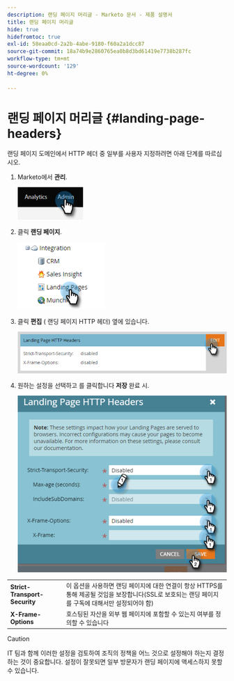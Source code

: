 ```yaml
---
description: 랜딩 페이지 머리글 - Marketo 문서 - 제품 설명서
title: 랜딩 페이지 머리글
hide: true
hidefromtoc: true
exl-id: 58eaa0cd-2a2b-4abe-9180-f60a2a1dcc87
source-git-commit: 18a74b9e2860765ea0b8d3bd61419e7738b287fc
workflow-type: tm+mt
source-wordcount: '129'
ht-degree: 0%

---
```


# 랜딩 페이지 머리글 {#landing-page-headers}

랜딩 페이지 도메인에서 HTTP 헤더 중 일부를 사용자 지정하려면 아래 단계를 따르십시오.

1. Marketo에서 **관리**.

   ![](assets/landing-page-headers-1.png)

1. 클릭 **랜딩 페이지**.

   ![](assets/landing-page-headers-2.png)

1. 클릭 **편집** ( 랜딩 페이지 HTTP 헤더) 옆에 있습니다.

   ![](assets/landing-page-headers-3.png)

1. 원하는 설정을 선택하고 를 클릭합니다 **저장** 완료 시.

   ![](assets/landing-page-headers-4.png)

<table>
 <tr>
  <td><strong>Strict-Transport-Security</strong></td>
  <td>이 옵션을 사용하면 랜딩 페이지에 대한 연결이 항상 HTTPS를 통해 제공될 것임을 보장합니다(SSL로 보호되는 랜딩 페이지를 구독에 대해서만 설정되어야 함)</td>
 </tr>
 <tr>
  <td><strong>X-Frame-Options</strong></td>
  <td>호스팅된 자산을 외부 웹 페이지에 포함할 수 있는지 여부를 정의할 수 있습니다</td>
 </tr>
</table>

>[!CAUTION]
>
>IT 팀과 함께 이러한 설정을 검토하여 조직의 정책을 어느 것으로 설정해야 하는지 결정하는 것이 중요합니다. 설정이 잘못되면 일부 방문자가 랜딩 페이지에 액세스하지 못할 수 있습니다.
